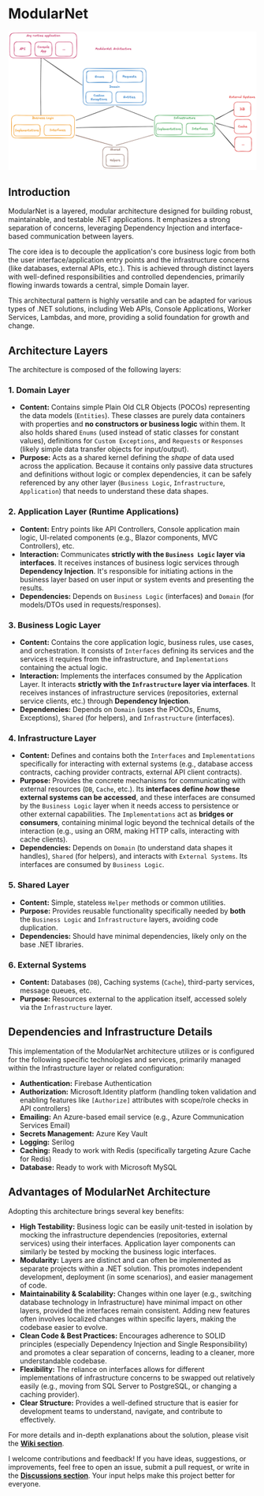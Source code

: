 # ModularNet

![ModularNet Architecture](assets/modularnet-architecture.png)

## Introduction

ModularNet is a layered, modular architecture designed for building robust, maintainable, and testable .NET applications. It emphasizes a strong separation of concerns, leveraging Dependency Injection and interface-based communication between layers.

The core idea is to decouple the application's core business logic from both the user interface/application entry points and the infrastructure concerns (like databases, external APIs, etc.). This is achieved through distinct layers with well-defined responsibilities and controlled dependencies, primarily flowing inwards towards a central, simple Domain layer.

This architectural pattern is highly versatile and can be adapted for various types of .NET solutions, including Web APIs, Console Applications, Worker Services, Lambdas, and more, providing a solid foundation for growth and change.

## Architecture Layers

The architecture is composed of the following layers:

### 1. Domain Layer

* **Content:** Contains simple Plain Old CLR Objects (POCOs) representing the data models (`Entities`). These classes are purely data containers with properties and **no constructors or business logic** within them. It also holds shared `Enums` (used instead of static classes for constant values), definitions for `Custom Exceptions`, and `Requests` or `Responses` (likely simple data transfer objects for input/output).
* **Purpose:** Acts as a shared kernel defining the *shape* of data used across the application. Because it contains only passive data structures and definitions without logic or complex dependencies, it can be safely referenced by any other layer (`Business Logic`, `Infrastructure`, `Application`) that needs to understand these data shapes.

### 2. Application Layer (Runtime Applications)

* **Content:** Entry points like API Controllers, Console application main logic, UI-related components (e.g., Blazor components, MVC Controllers), etc.
* **Interaction:** Communicates **strictly with the `Business Logic` layer via interfaces**. It receives instances of business logic services through **Dependency Injection**. It's responsible for initiating actions in the business layer based on user input or system events and presenting the results.
* **Dependencies:** Depends on `Business Logic` (interfaces) and `Domain` (for models/DTOs used in requests/responses).

### 3. Business Logic Layer

* **Content:** Contains the core application logic, business rules, use cases, and orchestration. It consists of `Interfaces` defining its services and the services it requires from the infrastructure, and `Implementations` containing the actual logic.
* **Interaction:** Implements the interfaces consumed by the Application Layer. It interacts **strictly with the `Infrastructure` layer via interfaces**. It receives instances of infrastructure services (repositories, external service clients, etc.) through **Dependency Injection**.
* **Dependencies:** Depends on `Domain` (uses the POCOs, Enums, Exceptions), `Shared` (for helpers), and `Infrastructure` (interfaces).

### 4. Infrastructure Layer

* **Content:** Defines and contains both the `Interfaces` and `Implementations` specifically for interacting with external systems (e.g., database access contracts, caching provider contracts, external API client contracts).
* **Purpose:** Provides the concrete mechanisms for communicating with external resources (`DB`, `Cache`, etc.). Its **interfaces define *how* these external systems can be accessed**, and these interfaces are consumed by the `Business Logic` layer when it needs access to persistence or other external capabilities. The `Implementations` act as **bridges or consumers**, containing minimal logic beyond the technical details of the interaction (e.g., using an ORM, making HTTP calls, interacting with cache clients).
* **Dependencies:** Depends on `Domain` (to understand data shapes it handles), `Shared` (for helpers), and interacts with `External Systems`. Its interfaces are consumed by `Business Logic`.


### 5. Shared Layer

* **Content:** Simple, stateless `Helper` methods or common utilities.
* **Purpose:** Provides reusable functionality specifically needed by **both** the `Business Logic` and `Infrastructure` layers, avoiding code duplication.
* **Dependencies:** Should have minimal dependencies, likely only on the base .NET libraries.

### 6. External Systems

* **Content:** Databases (`DB`), Caching systems (`Cache`), third-party services, message queues, etc.
* **Purpose:** Resources external to the application itself, accessed solely via the `Infrastructure` layer.

## Dependencies and Infrastructure Details
This implementation of the ModularNet architecture utilizes or is configured for the following specific technologies and services, primarily managed within the Infrastructure layer or related configuration:

* **Authentication:** Firebase Authentication
* **Authorization:** Microsoft.Identity platform (handling token validation and enabling features like `[Authorize]` attributes with scope/role checks in API controllers)
* **Emailing:** An Azure-based email service (e.g., Azure Communication Services Email)
* **Secrets Management:** Azure Key Vault
* **Logging:** Serilog
* **Caching:** Ready to work with Redis (specifically targeting Azure Cache for Redis)
* **Database:** Ready to work with Microsoft MySQL

## Advantages of ModularNet Architecture

Adopting this architecture brings several key benefits:

* **High Testability:** Business logic can be easily unit-tested in isolation by mocking the infrastructure dependencies (repositories, external services) using their interfaces. Application layer components can similarly be tested by mocking the business logic interfaces.
* **Modularity:** Layers are distinct and can often be implemented as separate projects within a .NET solution. This promotes independent development, deployment (in some scenarios), and easier management of code.
* **Maintainability & Scalability:** Changes within one layer (e.g., switching database technology in Infrastructure) have minimal impact on other layers, provided the interfaces remain consistent. Adding new features often involves localized changes within specific layers, making the codebase easier to evolve.
* **Clean Code & Best Practices:** Encourages adherence to SOLID principles (especially Dependency Injection and Single Responsibility) and promotes a clear separation of concerns, leading to a cleaner, more understandable codebase.
* **Flexibility:** The reliance on interfaces allows for different implementations of infrastructure concerns to be swapped out relatively easily (e.g., moving from SQL Server to PostgreSQL, or changing a caching provider).
* **Clear Structure:** Provides a well-defined structure that is easier for development teams to understand, navigate, and contribute to effectively.

For more details and in-depth explanations about the solution, please visit the **[Wiki section](https://github.com/ale206/ModularNet/wiki)**.

I welcome contributions and feedback! If you have ideas, suggestions, or improvements, feel free to open an issue, submit a pull request, or write in the **[Discussions section](https://github.com/ale206/ModularNet/discussions)**. Your input helps make this project better for everyone.